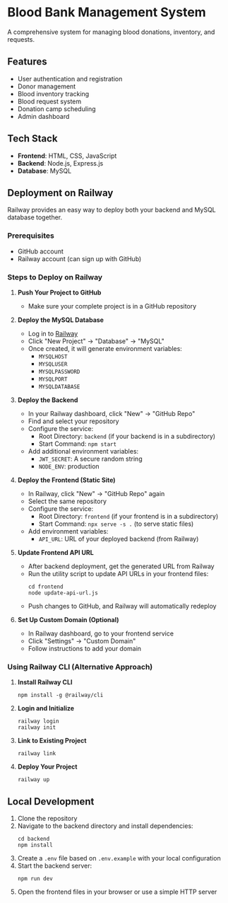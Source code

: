 # Blood Bank Management System

A comprehensive system for managing blood donations, inventory, and requests.

## Features

- User authentication and registration
- Donor management
- Blood inventory tracking
- Blood request system
- Donation camp scheduling
- Admin dashboard

## Tech Stack

- **Frontend**: HTML, CSS, JavaScript
- **Backend**: Node.js, Express.js
- **Database**: MySQL

## Deployment on Railway

Railway provides an easy way to deploy both your backend and MySQL database together.

### Prerequisites

- GitHub account
- Railway account (can sign up with GitHub)

### Steps to Deploy on Railway

1. **Push Your Project to GitHub**
   - Make sure your complete project is in a GitHub repository

2. **Deploy the MySQL Database**
   - Log in to [Railway](https://railway.app/)
   - Click "New Project" → "Database" → "MySQL"
   - Once created, it will generate environment variables:
     - `MYSQLHOST`
     - `MYSQLUSER`
     - `MYSQLPASSWORD`
     - `MYSQLPORT`
     - `MYSQLDATABASE`

3. **Deploy the Backend**
   - In your Railway dashboard, click "New" → "GitHub Repo"
   - Find and select your repository
   - Configure the service:
     - Root Directory: `backend` (if your backend is in a subdirectory)
     - Start Command: `npm start`
   - Add additional environment variables:
     - `JWT_SECRET`: A secure random string
     - `NODE_ENV`: production

4. **Deploy the Frontend (Static Site)**
   - In Railway, click "New" → "GitHub Repo" again
   - Select the same repository
   - Configure the service:
     - Root Directory: `frontend` (if your frontend is in a subdirectory)
     - Start Command: `npx serve -s .` (to serve static files)
   - Add environment variables:
     - `API_URL`: URL of your deployed backend (from Railway)

5. **Update Frontend API URL**
   - After backend deployment, get the generated URL from Railway
   - Run the utility script to update API URLs in your frontend files:
     ```
     cd frontend
     node update-api-url.js
     ```
   - Push changes to GitHub, and Railway will automatically redeploy

6. **Set Up Custom Domain (Optional)**
   - In Railway dashboard, go to your frontend service
   - Click "Settings" → "Custom Domain"
   - Follow instructions to add your domain

### Using Railway CLI (Alternative Approach)

1. **Install Railway CLI**
   ```
   npm install -g @railway/cli
   ```

2. **Login and Initialize**
   ```
   railway login
   railway init
   ```

3. **Link to Existing Project**
   ```
   railway link
   ```

4. **Deploy Your Project**
   ```
   railway up
   ```

## Local Development

1. Clone the repository
2. Navigate to the backend directory and install dependencies:
   ```
   cd backend
   npm install
   ```
3. Create a `.env` file based on `.env.example` with your local configuration
4. Start the backend server:
   ```
   npm run dev
   ```
5. Open the frontend files in your browser or use a simple HTTP server 